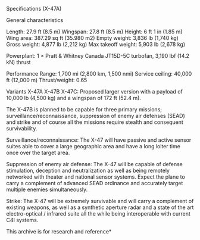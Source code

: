 Specifications (X-47A)

General characteristics

Length: 27.9 ft (8.5 m)
Wingspan: 27.8 ft (8.5 m)
Height: 6 ft 1 in (1.85 m)
Wing area: 387.29 sq ft (35.980 m2)
Empty weight: 3,836 lb (1,740 kg)
Gross weight: 4,877 lb (2,212 kg)
Max takeoff weight: 5,903 lb (2,678 kg)

Powerplant: 1 × Pratt & Whitney Canada JT15D-5C turbofan, 3,190 lbf (14.2 kN) thrust

Performance
Range: 1,700 mi (2,800 km, 1,500 nmi)
Service ceiling: 40,000 ft (12,000 m)
Thrust/weight: 0.65

Variants
X-47A
X-47B
X-47C: Proposed larger version with a payload of 10,000 lb (4,500 kg) and a wingspan of 172 ft (52.4 m).



The X-47B is planned to be capable for three primary missions; surveillance/reconnaissance, suppression of enemy air defenses (SEAD) and strike and of course all the missions require stealth and consequent survivability.

Surveillance/reconnaissance: The X-47 will have passive and active sensor suites able to cover a large geographic area and have a long loiter time once over the target area.

Suppression of enemy air defense: The X-47 will be capable of defense stimulation, deception and neutralization as well as being remotely networked with theater and national sensor systems. Expect the plane to carry a complement of advanced SEAD ordinance and accurately target multiple enemies simultaneously.

Strike: The X-47 will be extremely survivable and will carry a complement of existing weapons, as well as a synthetic aperture radar and a state of the art electro-optical / infrared suite all the while being interoperable with current C4I systems.

This archive is for research and reference* 
